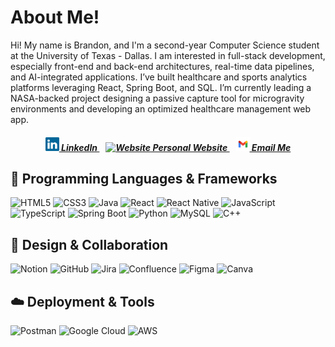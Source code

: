 # About Me!
Hi! My name is Brandon, and I'm a second-year Computer Science student at the University of Texas - Dallas. I am interested in full-stack development, especially front-end and back-end architectures, real-time data pipelines, and AI-integrated applications. I’ve built healthcare and sports analytics platforms leveraging React, Spring Boot, and SQL. I’m currently leading a NASA-backed project designing a passive capture tool for microgravity environments and developing an optimized healthcare management web app.

<h5 align="center">
  <a href="https://www.linkedin.com/in/brandonnguyentx" title="LinkedIn Profile">
    <img width="22" src="linkedin.svg" alt="LinkedIn"> LinkedIn
  </a>
  &nbsp;&nbsp;
  <a href="https://brandonnguyen11.github.io/myportfolio/" title="Personal Website">
    <img width="22" src="images/website.jpeg" alt="Website"> Personal Website
  </a>
  &nbsp;&nbsp;
  <a href="mailto:brandon.nguyen0311@gmail.com" title="Email">
    <img width="22" src="email.png" alt="Email"> Email Me
  </a>
</h5>

## 🧠 Programming Languages & Frameworks

![HTML5](https://img.shields.io/badge/HTML5-%23E34F26.svg?style=for-the-badge&logo=html5&logoColor=white) ![CSS3](https://img.shields.io/badge/CSS3-%231572B6.svg?style=for-the-badge&logo=css3&logoColor=white) ![Java](https://img.shields.io/badge/Java-%23ED8B00.svg?style=for-the-badge&logo=openjdk&logoColor=white) ![React](https://img.shields.io/badge/React-%2320232a.svg?style=for-the-badge&logo=react&logoColor=%2361DAFB) ![React Native](https://img.shields.io/badge/React_Native-%2320232a.svg?style=for-the-badge&logo=react&logoColor=%2361DAFB) ![JavaScript](https://img.shields.io/badge/JavaScript-%23323330.svg?style=for-the-badge&logo=javascript&logoColor=%23F7DF1E) ![TypeScript](https://img.shields.io/badge/TypeScript-%23007ACC.svg?style=for-the-badge&logo=typescript&logoColor=white) ![Spring Boot](https://img.shields.io/badge/Spring_Boot-%236DB33F.svg?style=for-the-badge&logo=springboot&logoColor=white) ![Python](https://img.shields.io/badge/Python-3670A0?style=for-the-badge&logo=python&logoColor=ffdd54) ![MySQL](https://img.shields.io/badge/MySQL-4479A1.svg?style=for-the-badge&logo=mysql&logoColor=white) ![C++](https://img.shields.io/badge/C++-%2300599C.svg?style=for-the-badge&logo=c%2B%2B&logoColor=white)


## 🎨 Design & Collaboration

![Notion](https://img.shields.io/badge/Notion-000000?style=for-the-badge&logo=notion&logoColor=white) ![GitHub](https://img.shields.io/badge/GitHub-181717?style=for-the-badge&logo=github&logoColor=white) ![Jira](https://img.shields.io/badge/Jira-0052CC?style=for-the-badge&logo=jira&logoColor=white) ![Confluence](https://img.shields.io/badge/Confluence-172B4D?style=for-the-badge&logo=confluence&logoColor=white) ![Figma](https://img.shields.io/badge/Figma-%23F24E1E.svg?style=for-the-badge&logo=figma&logoColor=white) ![Canva](https://img.shields.io/badge/Canva-%2300C4CC.svg?style=for-the-badge&logo=Canva&logoColor=white)

## ☁️ Deployment & Tools

![Postman](https://img.shields.io/badge/Postman-FF6C37?style=for-the-badge&logo=postman&logoColor=white) ![Google Cloud](https://img.shields.io/badge/Google_Cloud-%234285F4.svg?style=for-the-badge&logo=google-cloud&logoColor=white) ![AWS](https://img.shields.io/badge/AWS-%23FF9900.svg?style=for-the-badge&logo=amazon-aws&logoColor=white)
<!--![Docker](https://img.shields.io/badge/Docker-2496ED?style=for-the-badge&logo=docker&logoColor=white)
